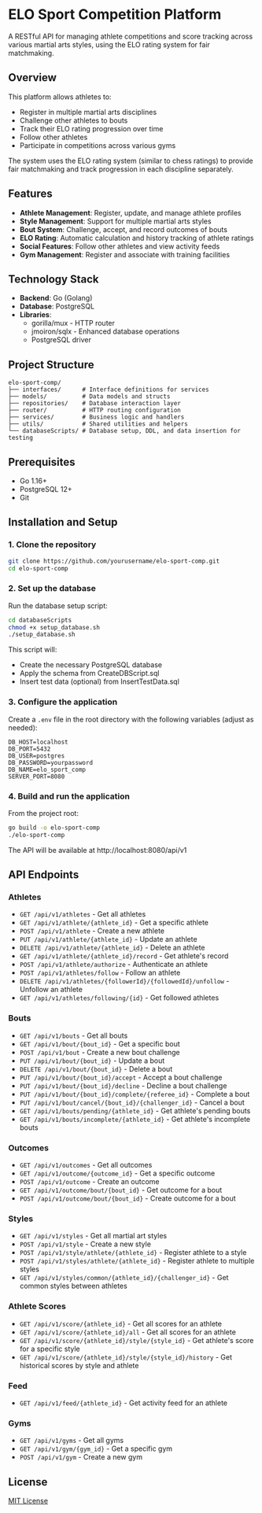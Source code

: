 # ELO Sport Competition Platform

A RESTful API for managing athlete competitions and score tracking across various martial arts styles, using the ELO rating system for fair matchmaking.

## Overview

This platform allows athletes to:
- Register in multiple martial arts disciplines
- Challenge other athletes to bouts
- Track their ELO rating progression over time
- Follow other athletes
- Participate in competitions across various gyms

The system uses the ELO rating system (similar to chess ratings) to provide fair matchmaking and track progression in each discipline separately.

## Features

- **Athlete Management**: Register, update, and manage athlete profiles
- **Style Management**: Support for multiple martial arts styles
- **Bout System**: Challenge, accept, and record outcomes of bouts
- **ELO Rating**: Automatic calculation and history tracking of athlete ratings
- **Social Features**: Follow other athletes and view activity feeds
- **Gym Management**: Register and associate with training facilities

## Technology Stack

- **Backend**: Go (Golang)
- **Database**: PostgreSQL
- **Libraries**:
  - gorilla/mux - HTTP router
  - jmoiron/sqlx - Enhanced database operations
  - PostgreSQL driver

## Project Structure

```
elo-sport-comp/
├── interfaces/      # Interface definitions for services
├── models/          # Data models and structs
├── repositories/    # Database interaction layer
├── router/          # HTTP routing configuration
├── services/        # Business logic and handlers
├── utils/           # Shared utilities and helpers
└── databaseScripts/ # Database setup, DDL, and data insertion for testing
```

## Prerequisites

- Go 1.16+
- PostgreSQL 12+
- Git

## Installation and Setup

### 1. Clone the repository

```bash
git clone https://github.com/yourusername/elo-sport-comp.git
cd elo-sport-comp
```

### 2. Set up the database

Run the database setup script:

```bash
cd databaseScripts
chmod +x setup_database.sh
./setup_database.sh
```

This script will:
- Create the necessary PostgreSQL database
- Apply the schema from CreateDBScript.sql
- Insert test data (optional) from InsertTestData.sql

### 3. Configure the application

Create a `.env` file in the root directory with the following variables (adjust as needed):

```
DB_HOST=localhost
DB_PORT=5432
DB_USER=postgres
DB_PASSWORD=yourpassword
DB_NAME=elo_sport_comp
SERVER_PORT=8080
```

### 4. Build and run the application

From the project root:

```bash
go build -o elo-sport-comp
./elo-sport-comp
```

The API will be available at http://localhost:8080/api/v1

## API Endpoints

### Athletes

- `GET /api/v1/athletes` - Get all athletes
- `GET /api/v1/athlete/{athlete_id}` - Get a specific athlete
- `POST /api/v1/athlete` - Create a new athlete
- `PUT /api/v1/athlete/{athlete_id}` - Update an athlete
- `DELETE /api/v1/athlete/{athlete_id}` - Delete an athlete
- `GET /api/v1/athlete/{athlete_id}/record` - Get athlete's record
- `POST /api/v1/athlete/authorize` - Authenticate an athlete
- `POST /api/v1/athletes/follow` - Follow an athlete
- `DELETE /api/v1/athletes/{followerId}/{followedId}/unfollow` - Unfollow an athlete
- `GET /api/v1/athletes/following/{id}` - Get followed athletes

### Bouts

- `GET /api/v1/bouts` - Get all bouts
- `GET /api/v1/bout/{bout_id}` - Get a specific bout
- `POST /api/v1/bout` - Create a new bout challenge
- `PUT /api/v1/bout/{bout_id}` - Update a bout
- `DELETE /api/v1/bout/{bout_id}` - Delete a bout
- `PUT /api/v1/bout/{bout_id}/accept` - Accept a bout challenge
- `PUT /api/v1/bout/{bout_id}/decline` - Decline a bout challenge
- `PUT /api/v1/bout/{bout_id}/complete/{referee_id}` - Complete a bout
- `PUT /api/v1/bout/cancel/{bout_id}/{challenger_id}` - Cancel a bout
- `GET /api/v1/bouts/pending/{athlete_id}` - Get athlete's pending bouts
- `GET /api/v1/bouts/incomplete/{athlete_id}` - Get athlete's incomplete bouts

### Outcomes

- `GET /api/v1/outcomes` - Get all outcomes
- `GET /api/v1/outcome/{outcome_id}` - Get a specific outcome
- `POST /api/v1/outcome` - Create an outcome
- `GET /api/v1/outcome/bout/{bout_id}` - Get outcome for a bout
- `POST /api/v1/outcome/bout/{bout_id}` - Create outcome for a bout

### Styles

- `GET /api/v1/styles` - Get all martial art styles
- `POST /api/v1/style` - Create a new style
- `POST /api/v1/style/athlete/{athlete_id}` - Register athlete to a style
- `POST /api/v1/styles/athlete/{athlete_id}` - Register athlete to multiple styles
- `GET /api/v1/styles/common/{athlete_id}/{challenger_id}` - Get common styles between athletes

### Athlete Scores

- `GET /api/v1/score/{athlete_id}` - Get all scores for an athlete
- `GET /api/v1/score/{athlete_id}/all` - Get all scores for an athlete
- `GET /api/v1/score/{athlete_id}/style/{style_id}` - Get athlete's score for a specific style
- `GET /api/v1/score/{athlete_id}/style/{style_id}/history` - Get historical scores by style and athlete

### Feed

- `GET /api/v1/feed/{athlete_id}` - Get activity feed for an athlete

### Gyms

- `GET /api/v1/gyms` - Get all gyms
- `GET /api/v1/gym/{gym_id}` - Get a specific gym
- `POST /api/v1/gym` - Create a new gym

## License

[MIT License](LICENSE)